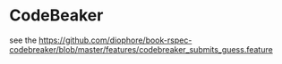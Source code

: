 CodeBeaker
=======================

see the https://github.com/diophore/book-rspec-codebreaker/blob/master/features/codebreaker_submits_guess.feature
